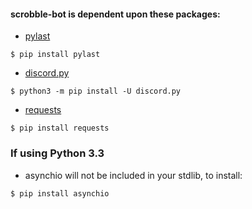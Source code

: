 #### scrobble-bot is dependent upon these packages:

* [pylast](https://github.com/pylast/pylast)

```$ pip install pylast ```

* [discord.py](https://discordpy.readthedocs.io/en/latest/intro.html#installing)

```$ python3 -m pip install -U discord.py```

* [requests](https://pypi.org/project/requests/)

```$ pip install requests```

### If using Python 3.3
* asynchio will not be included in your stdlib, to install:

```$ pip install asynchio ```


